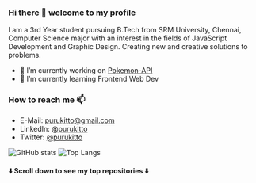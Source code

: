 ### Hi there 👋 welcome to my profile

I am a 3rd Year student pursuing B.Tech from SRM University, Chennai, Computer Science major with an interest in the fields of JavaScript
Development and Graphic Design. Creating new and creative solutions to problems.

- 🔭 I’m currently working on [Pokemon-API](https://github.com/Purukitto/pokemon-api)
- 🌱 I’m currently learning Frontend Web Dev

### How to reach me 📫
- E-Mail: [purukitto@gmail.com](mailto:purukitto@gmail.com)
- LinkedIn: [@purukitto](https://www.linkedin.com/in/purukitto/)
- Twitter: [@purukitto](https://twitter.com/purukitto)

<!-- ![Profile views](https://komarev.com/ghpvc/?username=Karim-Adnane&label=PROFILE+VIEWS&style=flat&color=green)
[![trophy](https://github-profile-trophy.vercel.app/?username=Karim-Adnan&theme=onedark)](https://github.com/ryo-ma/github-profile-trophy) -->

![GitHub stats](https://github-readme-stats.vercel.app/api?username=Purukitto&show_icons=true&count_private=true?)
![Top Langs](https://github-readme-stats.vercel.app/api/top-langs/?username=Purukitto&layout=compact)

#### :arrow_down: Scroll down to see my top repositories :arrow_down:
